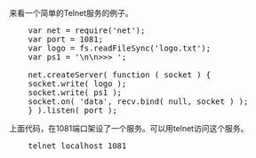来看一个简单的Telnet服务的例子。
<pre>
    var net = require('net');
    var port = 1081;
    var logo = fs.readFileSync('logo.txt');
    var ps1 = '\n\n>>> ';

    net.createServer( function ( socket ) {
    socket.write( logo );
    socket.write( ps1 );
    socket.on( 'data', recv.bind( null, socket ) );
    } ).listen( port );
</pre>
上面代码，在1081端口架设了一个服务。可以用telnet访问这个服务。
<pre>
    telnet localhost 1081
</pre>